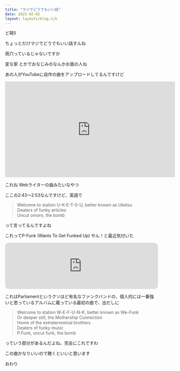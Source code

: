 ```yaml
---
title: "マジでどうでもいい話"
date: 2025-02-02
layout: layouts/blog.njk
---
```

<p>ど萌5</p>

<p>ちょっとだけマジでどうでもいい話すんね</p>

<p>雨穴っているじゃないですか</p>

<p>変な家 とかでおなじみのなんかお面の人ね</p>

<p>あの人がYouTubeに自作の曲をアップロードしてるんですけど</p>

<p><iframe width="560" height="315" src="https://www.youtube.com/embed/fpuuMaNwy8s?feature=oembed" frameborder="0" allow="accelerometer; autoplay; clipboard-write; encrypted-media; gyroscope; picture-in-picture; web-share" referrerpolicy="strict-origin-when-cross-origin" allowfullscreen title="【MV】INTERNET WRITING MAN!!"></iframe></p>

<p>これね Webライターの曲みたいなやつ</p>

<p>ここの2:43〜2:53なんですけど、英語で</p>

<blockquote><p>Welcome to station U-K-E-T-S-U, better known as Uketsu <br>
Dealers of funky articles <br>
Uncut omoro, the bomb</p></blockquote>

<p>って言ってるんですよね</p>

<p>これってP-Funk (Wants To Get Funked Up) やん！と最近気付いた</p>

<p><iframe style="border-radius: 12px" width="100%" height="152" title="Spotify Embed: P-Funk (Wants To Get Funked Up)" frameborder="0" allowfullscreen allow="autoplay; clipboard-write; encrypted-media; fullscreen; picture-in-picture" loading="lazy" src="https://open.spotify.com/embed/track/0GIfaHgivfBCV67eYF996A?utm_source=oembed"></iframe></p>

<p>これはParliamentというクソほど有名なファンクバンドの、個人的には一番強いと思っているアルバムに載っている最初の曲で、出だしに</p>

<blockquote><p>Welcome to station W-E-F-U-N-K, better known as We-Funk <br>
Or deeper still, the Mothership Connection <br>
Home of the extraterrestrial brothers <br>
Dealers of funky music <br>
P.Funk, uncut funk, the bomb</p></blockquote>

<p>っていう部分があるんだよね、完全にこれですわ</p>

<p>この曲かなりいいので聴くといいと思います</p>

<p>おわり</p>
